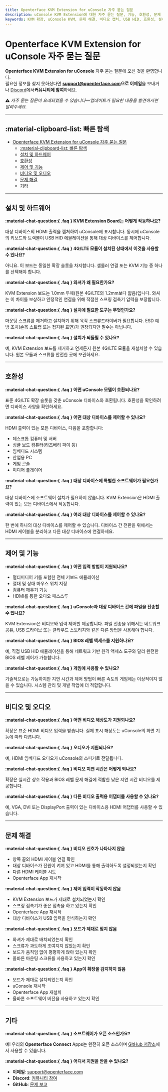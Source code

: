 ```yaml
---
title: Openterface KVM Extension for uConsole 자주 묻는 질문
description: uConsole KVM Extension에 대한 자주 묻는 질문, 기능, 호환성, 문제 해결 및 설치에 대해 다룹니다.
keywords: KVM 확장, uConsole KVM, 문제 해결, 비디오 캡처, USB HID, 호환성, 설치
---
```


# Openterface KVM Extension for uConsole 자주 묻는 질문

**Openterface KVM Extension for uConsole** 자주 묻는 질문에 오신 것을 환영합니다.  
필요한 정보를 찾지 못하셨다면 **[support@openterface.com](mailto:support@openterface.com)으로 이메일**을 보내거나 [Discord](/discord)에서**커뮤니티에 참여**하세요.

⚠️ _자주 묻는 질문이 오래되었을 수 있습니다—업데이트가 필요한 내용을 발견하시면 알려주세요._

---

## :material-clipboard-list: 빠른 탐색

- [Openterface KVM Extension for uConsole 자주 묻는 질문](#openterface-kvm-extension-for-uconsole-자주-묻는-질문)
  - [:material-clipboard-list: 빠른 탐색](#material-clipboard-list-빠른-탐색)
  - [설치 및 하드웨어](#설치-및-하드웨어)
  - [호환성](#호환성)
  - [제어 및 기능](#제어-및-기능)
  - [비디오 및 오디오](#비디오-및-오디오)
  - [문제 해결](#문제-해결)
  - [기타](#기타)

---

## 설치 및 하드웨어

**:material-chat-question:{ .faq } KVM Extension Board는 어떻게 작동하나요?**

대상 디바이스의 HDMI 출력을 캡처하여 uConsole에 표시합니다. 동시에 uConsole의 키보드와 트랙볼이 USB HID 에뮬레이션을 통해 대상 디바이스를 제어합니다.

**:material-chat-question:{ .faq } 4G/LTE 모듈이 설치된 상태에서 이것을 사용할 수 있나요?**

아니요. 이 보드는 동일한 확장 슬롯을 차지합니다. 셀룰러 연결 또는 KVM 기능 중 하나를 선택해야 합니다.

**:material-chat-question:{ .faq } 와셔가 왜 필요한가요?**

KVM Extension 보드는 1.0mm 두께(원본 4G/LTE의 1.2mm보다 얇음)입니다. 와셔는 이 차이를 보상하고 안정적인 연결을 위해 적절한 스프링 접촉기 압력을 보장합니다.

**:material-chat-question:{ .faq } 설치에 필요한 도구는 무엇인가요?**

마운팅 스크류를 제거하고 설치하기 위해 육각 스크류드라이버가 필요합니다. ESD 예방 조치(손목 스트랩 또는 접지된 표면)가 권장되지만 필수는 아닙니다.

**:material-chat-question:{ .faq } 설치가 되돌릴 수 있나요?**

예, KVM Extension 보드를 제거하고 언제든지 원본 4G/LTE 모듈을 재설치할 수 있습니다. 원본 모듈과 스크류를 안전한 곳에 보관하세요.

---

## 호환성

**:material-chat-question:{ .faq } 어떤 uConsole 모델이 호환되나요?**

표준 4G/LTE 확장 슬롯을 갖춘 uConsole 디바이스와 호환됩니다. 호환성을 확인하려면 디바이스 사양을 확인하세요.

**:material-chat-question:{ .faq } 어떤 대상 디바이스를 제어할 수 있나요?**

HDMI 출력이 있는 모든 디바이스, 다음을 포함합니다:

- 데스크톱 컴퓨터 및 서버
- 싱글 보드 컴퓨터(라즈베리 파이 등)
- 임베디드 시스템
- 산업용 PC
- 게임 콘솔
- 미디어 플레이어

**:material-chat-question:{ .faq } 대상 디바이스에 특별한 소프트웨어가 필요한가요?**

대상 디바이스에 소프트웨어 설치가 필요하지 않습니다. KVM Extension은 HDMI 출력이 있는 모든 디바이스에서 작동합니다.

**:material-chat-question:{ .faq } 여러 대상 디바이스를 제어할 수 있나요?**

한 번에 하나의 대상 디바이스를 제어할 수 있습니다. 디바이스 간 전환을 위해서는 HDMI 케이블을 분리하고 다른 대상 디바이스에 연결하세요.

---

## 제어 및 기능

**:material-chat-question:{ .faq } 어떤 입력 방법이 지원되나요?**

- 멀티미디어 키를 포함한 전체 키보드 에뮬레이션
- 절대 및 상대 마우스 위치 지정
- 컴퓨터 깨우기 기능
- HDMI를 통한 오디오 패스스루

**:material-chat-question:{ .faq } uConsole과 대상 디바이스 간에 파일을 전송할 수 있나요?**

KVM Extension은 비디오와 입력 제어만 제공합니다. 파일 전송을 위해서는 네트워크 공유, USB 드라이브 또는 클라우드 스토리지와 같은 다른 방법을 사용해야 합니다.

**:material-chat-question:{ .faq } BIOS 레벨 액세스를 지원하나요?**

예, 직접 USB HID 에뮬레이션을 통해 네트워크 기반 원격 액세스 도구와 달리 완전한 BIOS 레벨 제어가 가능합니다.

**:material-chat-question:{ .faq } 게임에 사용할 수 있나요?**

기술적으로는 가능하지만 지연 시간과 제어 방법이 빠른 속도의 게임에는 이상적이지 않을 수 있습니다. 시스템 관리 및 개발 작업에 더 적합합니다.

---

## 비디오 및 오디오

**:material-chat-question:{ .faq } 어떤 비디오 해상도가 지원되나요?**

확장은 표준 HDMI 비디오 입력을 받습니다. 실제 표시 해상도는 uConsole의 화면 기능에 따라 다릅니다.

**:material-chat-question:{ .faq } 오디오가 지원되나요?**

예, HDMI 임베디드 오디오가 uConsole의 스피커로 전달됩니다.

**:material-chat-question:{ .faq } 비디오 지연 시간은 어떻게 되나요?**

확장은 실시간 상호 작용과 BIOS 레벨 문제 해결에 적합한 낮은 지연 시간 비디오를 제공합니다.

**:material-chat-question:{ .faq } 다른 비디오 출력용 어댑터를 사용할 수 있나요?**

예, VGA, DVI 또는 DisplayPort 출력이 있는 디바이스용 HDMI 어댑터를 사용할 수 있습니다.

---

## 문제 해결

**:material-chat-question:{ .faq } 비디오 신호가 나타나지 않음**

- 양쪽 끝의 HDMI 케이블 연결 확인
- 대상 디바이스가 전원이 켜져 있고 HDMI를 통해 출력하도록 설정되었는지 확인
- 다른 HDMI 케이블 시도
- Openterface App 재시작

**:material-chat-question:{ .faq } 제어 입력이 작동하지 않음**

- KVM Extension 보드가 제대로 설치되었는지 확인
- 스프링 접촉기가 좋은 접촉을 하고 있는지 확인
- Openterface App 재시작
- 대상 디바이스가 USB 입력을 인식하는지 확인

**:material-chat-question:{ .faq } 보드가 제대로 맞지 않음**

- 와셔가 제대로 배치되었는지 확인
- 스크류가 과도하게 조여지지 않았는지 확인
- 보드가 움직임 없이 평평하게 앉아 있는지 확인
- 올바른 마운팅 스크류를 사용하고 있는지 확인

**:material-chat-question:{ .faq } App이 확장을 감지하지 않음**

- 보드가 제대로 설치되었는지 확인
- uConsole 재시작
- Openterface App 재설치
- 올바른 소프트웨어 버전을 사용하고 있는지 확인

---

## 기타

**:material-chat-question:{ .faq } 소프트웨어가 오픈 소스인가요?**

예! 우리의 **Openterface Connect** Apps는 완전히 오픈 소스이며 [GitHub 저장소](https://github.com/TechxArtisanStudio/Openterface_QT)에서 사용할 수 있습니다.

**:material-chat-question:{ .faq } 어디서 지원을 받을 수 있나요?**

- **이메일**: [support@openterface.com](mailto:support@openterface.com)
- **Discord**: [커뮤니티 참여](https://discord.gg/ruAD9kcYbq)
- **GitHub**: [문제 보고](https://github.com/TechxArtisanStudio/Openterface_QT/issues)
